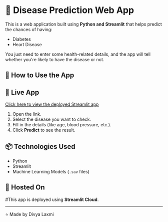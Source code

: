 # 🧠 Disease Prediction Web App

This is a web application built using **Python and Streamlit** that helps predict the chances of having:

  - Diabetes
  - Heart Disease

You just need to enter some health-related details, and the app will tell whether you're likely to have the disease or not.

## 🚀 How to Use the App

## 🔗 Live App

[Click here to view the deployed Streamlit app](https://divyalaxmi-div-basic-public-ml-web-app.streamlit.app/)

  1. Open the link.
  2. Select the disease you want to check.
  3. Fill in the details (like age, blood pressure, etc.).
  4. Click **Predict** to see the result.

## 📦 Technologies Used

  - Python
  - Streamlit
  - Machine Learning Models (`.sav` files)
## 📍 Hosted On

#This app is deployed using **Streamlit Cloud**.

---

⭐ Made by Divya Laxmi
